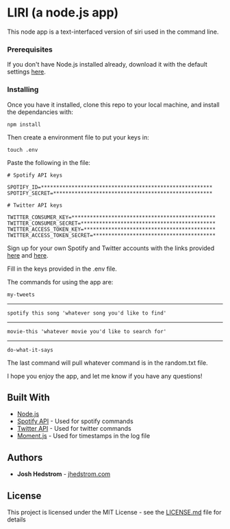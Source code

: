 # LIRI (a node.js app)

This node app is a text-interfaced version of siri used in the command line.

### Prerequisites

If you don't have Node.js installed already, download it with the default settings [here](https://nodejs.org/en/download/).

### Installing

Once you have it installed, clone this repo to your local machine, and install the dependancies with:

```
npm install
```

Then create a environment file to put your keys in:

```
touch .env
```

Paste the following in the file:

```
# Spotify API keys

SPOTIFY_ID=********************************************************
SPOTIFY_SECRET=****************************************************

# Twitter API keys

TWITTER_CONSUMER_KEY=***********************************************
TWITTER_CONSUMER_SECRET=********************************************
TWITTER_ACCESS_TOKEN_KEY=*******************************************
TWITTER_ACCESS_TOKEN_SECRET=****************************************
```

Sign up for your own Spotify and Twitter accounts with the links provided [here](https://developer.spotify.com/my-applications/#!/applications/create) and [here](https://apps.twitter.com/app/new).

Fill in the keys provided in the .env file.

The commands for using the app are:

```
my-tweets
```
-------
```
spotify this song 'whatever song you'd like to find'
```
-------
```
movie-this 'whatever movie you'd like to search for'
```
-------
```
do-what-it-says
```
The last command will pull whatever command is in the random.txt file.

I hope you enjoy the app, and let me know if you have any questions!

## Built With

* [Node.js](https://nodejs.org/en/)
* [Spotify API](https://developer.spotify.com/web-api/) - Used for spotify commands
* [Twitter API](https://developer.twitter.com/en/docs) - Used for twitter commands
* [Moment.js](https://momentjs.com/) - Used for timestamps in the log file

## Authors

* **Josh Hedstrom** - [jhedstrom.com](https://jhedstrom.com)

## License

This project is licensed under the MIT License - see the [LICENSE.md](LICENSE.md) file for details
